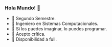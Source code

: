 ### Hola Mundo! 👋

<!--
**Centh4lD/Centh4lD** is a ✨ _special_ ✨ repository because its `README.md` (this file) appears on your GitHub profile.


-->
- 🔭 Segundo Semestre.
- 🌱 Ingeniero en Sistemas Computacionales.
- 👯 Si los puedes imaginar, lo puedes programar.
- 🤔 Acepto crítica.
- 💬 Disponibilidad a full.


